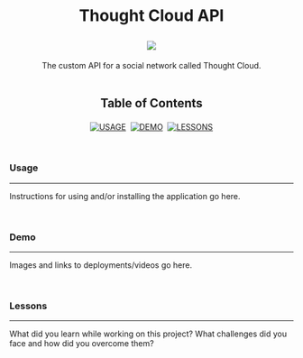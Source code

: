 <h1 align='center'>

**Thought Cloud API**

<div align='center'>
<!-- LICENSE BADGE -->
<a href='https://github.com/devBritt/thought-cloud/blob/main/LICENSE'>
<img src='https://img.shields.io/github/license/devbritt/thought-cloud?color=informational&style=flat-square'>
</a>
<!-- DEPENDENCIES BADGES -->
<!-- <img src='https://img.shields.io/github/package-json/dependency-version/devbritt/thought-cloud/pkgName?color=informational&label=pkgName&style=flat-square'> -->
</div>
</h1>

<div align='center'>
The custom API for a social network called Thought Cloud.
</div>
<br />
<h2 align='center'>

**Table of Contents**
</h2>

<div align='center'>

[![USAGE](https://img.shields.io/badge/USAGE-EA2171?style=for-the-badge)](#usage)&nbsp;&nbsp;[![DEMO](https://img.shields.io/badge/DEMO-870DC2?style=for-the-badge)](#demo)&nbsp;&nbsp;[![LESSONS](https://img.shields.io/badge/LESSONS-21D09C?style=for-the-badge)](#lessons)

</div>
<br />

### Usage
---
Instructions for using and/or installing the application go here.

<br />

### Demo
---
Images and links to deployments/videos go here.
<!-- [Project Name here](linkHere)
[![Project Name here](imgLinkHere)](linkHere) -->

<br />

### Lessons
---
What did you learn while working on this project? What challenges did you face and how did you overcome them?
